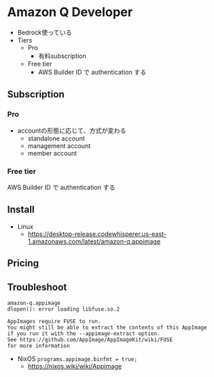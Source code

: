 # Amazon Q Developer

* Bedrock使っている
* Tiers
  * Pro
    * 有料subscription
  * Free tier
    * AWS Builder ID で authentication する

## Subscription

### Pro

* accountの形態に応じて、方式が変わる
  * standalone account
  * management account
  * member account

### Free tier

AWS Builder ID で authentication する

## Install

* Linux
  * https://desktop-release.codewhisperer.us-east-1.amazonaws.com/latest/amazon-q.appimage

## Pricing


## Troubleshoot

```
amazon-q.appimage
dlopen(): error loading libfuse.so.2

AppImages require FUSE to run.
You might still be able to extract the contents of this AppImage
if you run it with the --appimage-extract option.
See https://github.com/AppImage/AppImageKit/wiki/FUSE
for more information 
```

* NixOS `programs.appimage.binfmt = true;`
  * https://nixos.wiki/wiki/Appimage
